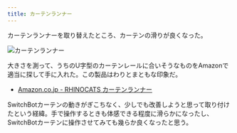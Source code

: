 ```yaml
---
title: カーテンランナー
---
```


カーテンランナーを取り替えたところ、カーテンの滑りが良くなった。

![](https://i.imgur.com/fDqiwGYh.jpg "カーテンランナー")

大きさを測って、うちのU字型のカーテンレールに合いそうなものをAmazonで適当に探して手に入れた。この製品はわりとまともな印象だ。

- [Amazon.co.jp - RHINOCATS カーテンランナー](https://www.amazon.co.jp/dp/B07VJ4GWJQ)

SwitchBotカーテンの動きがぎこちなく、少しでも改善しようと思って取り付けたという経緯。手で操作するときも体感できる程度に滑らかになったし、SwitchBotカーテンに操作させてみても幾らか良くなったと思う。
